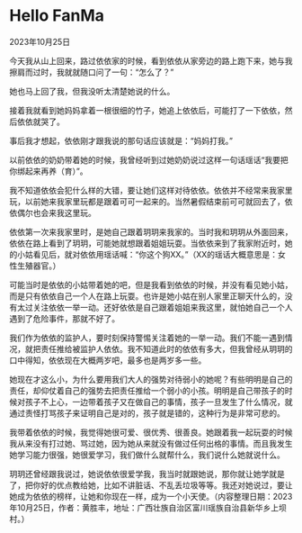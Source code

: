 # Hello FanMa 

2023年10月25日

今天我从山上回来，路过依依家的时候，看到依依从家旁边的路上跑下来，她与我擦肩而过时，我就就随口问了一句：“怎么了？”

她也马上回了我，但我没听太清楚她说的什么。

接着我就看到她妈妈拿着一根很细的竹子，她追上依依后，可能打了一下依依，然后依依就哭了。

事后我才想起，依依刚才跟我说的那句话应该就是：“妈妈打我。”

以前依依的奶奶带着她的时候，我曾经听到过她奶奶说过这样一句话瑶话“我要把你绑起来再养（育）”。

我不知道依依会犯什么样的大错，要让她们这样对待依依。依依并不经常来我家里玩，以前她来我家里玩都是跟着可可一起来的。当然暑假结束前可可就回去了，依依偶尔也会来我这里玩。

依依第一次来我家里时，是她自己跟着玥玥来我家的。当时我和玥玥从外面回来，依依在路上看到了玥玥，可能她就想跟着姐姐玩耍。当依依来到了我家附近时，她的小姑看见后，就对依依用瑶话喊：“你这个狗XX。”（XX的瑶话大概意思是：女性生殖器官。）

可能当时是依依的小姑带着她的吧，但是我看到依依的时候，并没有看见她小姑，而是只有依依自己一个人在路上玩耍。也许是她小姑在别人家里正聊天什么的，没有太过关注依依一举一动。还好依依是自己跟着姐姐来我这里，就怕她自己一个人遇到了危险事件，那就不好了。

我们作为依依的监护人，要时刻保持警惕关注着她的一举一动。我们不能一遇到情况，就把责任推给被监护人依依。我不知道此时的依依有多大，但我曾经从玥玥的口中得知，依依现在大概两岁吧，最多也是两岁多一些。

她现在才这么小，为什么要用我们大人的强势对待弱小的她呢？有些明明是自己的责任，却仰仗着自己的强势去把责任推给一个弱小的小孩。明明是自己带孩子的时候对孩子不上心，一边带着孩子又在做自己的事情，孩子一旦发生了什么情况，就通过责怪打骂孩子来证明自己是对的，孩子就是错的，这种行为是非常可悲的。

我带着依依的时候，我觉得她很可爱、很优秀、很善良。她跟着我一起玩耍的时候我从来没有打过她、骂过她，因为她从来就没有做过任何出格的事情。而且我发生她学习能力很强，她很爱学习，我们做什么就帮什么，我们说什么她就说什么。

玥玥还曾经跟我说过，她说依依很爱学我，我当时就跟她说，那你就让她学就是了，把你好的优点教给她，比如不讲脏话、不乱丢垃圾等等。我还对她说过，要让她成为依依的榜样，让她和你现在一样，成为一个小天使。（内容整理日期：2023年10月25日，作者：黄胜丰，地址：广西壮族自治区富川瑶族自治县新华乡上坝村。）